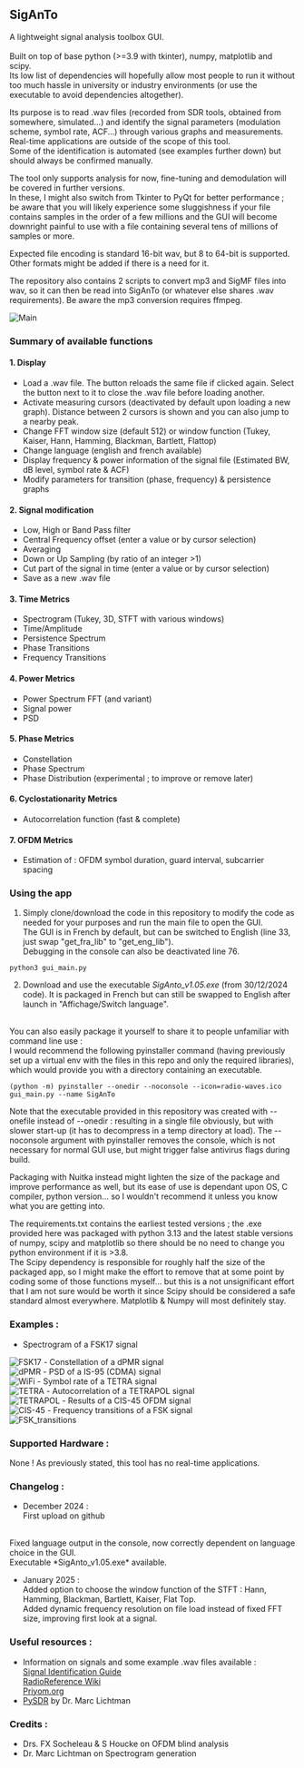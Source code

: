 ## SigAnTo

A lightweight signal analysis toolbox GUI.<br><br>
Built on top of base python (>=3.9 with tkinter), numpy, matplotlib and scipy.<br>
Its low list of dependencies will hopefully allow most people to run it without too much hassle in university or industry environments (or use the executable to avoid dependencies altogether).

Its purpose is to read .wav files (recorded from SDR tools, obtained from somewhere, simulated...) and identify the signal parameters (modulation scheme, symbol rate, ACF...) through various graphs and measurements.
Real-time applications are outside of the scope of this tool.<br>
Some of the identification is automated (see examples further down) but should always be confirmed manually.<br>

The tool only supports analysis for now, fine-tuning and demodulation will be covered in further versions.<br>
In these, I might also switch from Tkinter to PyQt for better performance ; be aware that you will likely experience some sluggishness if your file contains samples in the order of a few millions and the GUI will become downright painful to use with a file containing several tens of millions of samples or more.<br>

Expected file encoding is standard 16-bit wav, but 8 to 64-bit is supported. Other formats might be added if there is a need for it.<br>

The repository also contains 2 scripts to convert mp3 and SigMF files into wav, so it can then be read into SigAnTo (or whatever else shares .wav requirements). Be aware the mp3 conversion requires ffmpeg.<br>

<img src="https://github.com/Ukratic/Siganto/blob/main/images/pic_1.png" alt="Main"/><br>

### Summary of available functions <br>
#### 1. Display
- Load a .wav file. The button reloads the same file if clicked again. Select the button next to it to close the .wav file before loading another.
- Activate measuring cursors (deactivated by default upon loading a new graph). Distance between 2 cursors is shown and you can also jump to a nearby peak.
- Change FFT window size (default 512) or window function (Tukey, Kaiser, Hann, Hamming, Blackman, Bartlett, Flattop)
- Change language (english and french available)
- Display frequency & power information of the signal file (Estimated BW, dB level, symbol rate & ACF)
- Modify parameters for transition (phase, frequency) & persistence graphs
#### 2. Signal modification
- Low, High or Band Pass filter
- Central Frequency offset (enter a value or by cursor selection)
- Averaging
- Down or Up Sampling (by ratio of an integer >1)
- Cut part of the signal in time (enter a value or by cursor selection)
- Save as a new .wav file
#### 3. Time Metrics
- Spectrogram (Tukey, 3D, STFT with various windows)
- Time/Amplitude
- Persistence Spectrum
- Phase Transitions
- Frequency Transitions
#### 4. Power Metrics
- Power Spectrum FFT (and variant)
- Signal power
- PSD
#### 5. Phase Metrics
- Constellation
- Phase Spectrum
- Phase Distribution (experimental ; to improve or remove later)
#### 6. Cyclostationarity Metrics
- Autocorrelation function (fast & complete)
#### 7. OFDM Metrics
- Estimation of : OFDM symbol duration, guard interval, subcarrier spacing

### Using the app
1. Simply clone/download the code in this repository to modify the code as needed for your purposes and run the main file to open the GUI.<br>
The GUI is in French by default, but can be switched to English (line 33, just swap "get_fra_lib" to "get_eng_lib").<br>
Debugging in the console can also be deactivated line 76.
```
python3 gui_main.py
```

2. Download and use the executable *SigAnto_v1.05.exe* (from 30/12/2024 code).
It is packaged in French but can still be swapped to English after launch in "Affichage/Switch language".
<br>
You can also easily package it yourself to share it to people unfamiliar with command line use : <br>
I would recommend the following pyinstaller command (having previously set up a virtual env with the files in this repo and only the required libraries), which would provide you with a directory containing an executable.

```
(python -m) pyinstaller --onedir --noconsole --icon=radio-waves.ico gui_main.py --name SigAnTo
```
Note that the executable provided in this repository was created with --onefile instead of --onedir : resulting in a single file obviously, but with slower start-up (it has to decompress in a temp directory at load).
The --noconsole argument with pyinstaller removes the console, which is not necessary for normal GUI use, but might trigger false antivirus flags during build.<br>

Packaging with Nuitka instead might lighten the size of the package and improve performance as well, but its ease of use is dependant upon OS, C compiler, python version... so I wouldn't recommend it unless you know what you are getting into.<br>

The requirements.txt contains the earliest tested versions ; the .exe provided here was packaged with python 3.13 and the latest stable versions of numpy, scipy and matplotlib so there should be no need to change you python environment if it is >3.8.<br>
The Scipy dependency is responsible for roughly half the size of the packaged app, so I might make the effort to remove that at some point by coding some of those functions myself... but this is a not unsignificant effort that I am not sure would be worth it since Scipy should be considered a safe standard almost everywhere. Matplotlib & Numpy will most definitely stay.

### Examples :
- Spectrogram of a FSK17 signal <br>
<img src="https://github.com/Ukratic/Siganto/blob/main/images/pic_2.png" alt="FSK17"/>
- Constellation of a dPMR signal <br>
<img src="https://github.com/Ukratic/Siganto/blob/main/images/pic_3.png" alt="dPMR"/>
- PSD of a IS-95 (CDMA) signal <br>
<img src="https://github.com/Ukratic/Siganto/blob/main/images/pic_4.png" alt="WiFi"/>
- Symbol rate of a TETRA signal <br>
<img src="https://github.com/Ukratic/Siganto/blob/main/images/pic_5.png" alt="TETRA"/>
- Autocorrelation of a TETRAPOL signal <br>
<img src="https://github.com/Ukratic/Siganto/blob/main/images/pic_6.png" alt="TETRAPOL"/>
- Results of a CIS-45 OFDM signal <br>
<img src="https://github.com/Ukratic/Siganto/blob/main/images/pic_7.png" alt="CIS-45"/>
- Frequency transitions of a FSK signal <br>
<img src="https://github.com/Ukratic/Siganto/blob/main/images/pic_8.png" alt="FSK_transitions"/>

### Supported Hardware :
None ! As previously stated, this tool has no real-time applications.

### Changelog :
- December 2024 : <br>
First upload on github<br>
<br>
Fixed language output in the console, now correctly dependent on language choice in the GUI.<br>
Executable *SigAnto_v1.05.exe* available.

- January 2025 : <br>
Added option to choose the window function of the STFT : Hann, Hamming, Blackman, Bartlett, Kaiser, Flat Top.<br>
Added dynamic frequency resolution on file load instead of fixed FFT size, improving first look at a signal.<br>


### Useful resources :
- Information on signals and some example .wav files available : <br>
[Signal Identification Guide](https://www.sigidwiki.com/)<br>
[RadioReference Wiki](https://wiki.radioreference.com/index.php/)<br>
[Priyom.org](https://priyom.org/)
- [PySDR](https://pysdr.org/index.html) by Dr. Marc Lichtman

### Credits :
- Drs. FX Socheleau & S Houcke on OFDM blind analysis
- Dr. Marc Lichtman on Spectrogram generation